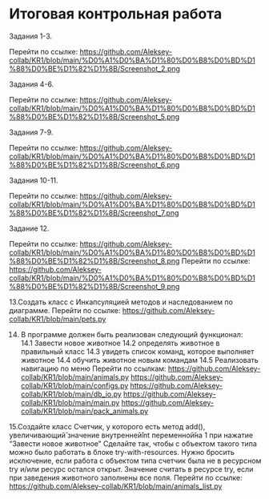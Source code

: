 # Итоговая контрольная работа

Задания 1-3. 


Перейти по ссылке: https://github.com/Aleksey-collab/KR1/blob/main/%D0%A1%D0%BA%D1%80%D0%B8%D0%BD%D1%88%D0%BE%D1%82%D1%8B/Screenshot_2.png

Задания 4-6. 


Перейти по ссылке: https://github.com/Aleksey-collab/KR1/blob/main/%D0%A1%D0%BA%D1%80%D0%B8%D0%BD%D1%88%D0%BE%D1%82%D1%8B/Screenshot_5.png

Задания 7-9.


Перейти по ссылке: https://github.com/Aleksey-collab/KR1/blob/main/%D0%A1%D0%BA%D1%80%D0%B8%D0%BD%D1%88%D0%BE%D1%82%D1%8B/Screenshot_6.png

Задания 10-11.


Перейти по ссылке: https://github.com/Aleksey-collab/KR1/blob/main/%D0%A1%D0%BA%D1%80%D0%B8%D0%BD%D1%88%D0%BE%D1%82%D1%8B/Screenshot_7.png

Задание 12.


Перейти по ссылке: https://github.com/Aleksey-collab/KR1/blob/main/%D0%A1%D0%BA%D1%80%D0%B8%D0%BD%D1%88%D0%BE%D1%82%D1%8B/Screenshot_8.png
Перейти по ссылке: https://github.com/Aleksey-collab/KR1/blob/main/%D0%A1%D0%BA%D1%80%D0%B8%D0%BD%D1%88%D0%BE%D1%82%D1%8B/Screenshot_9.png

13.Создать класс с Инкапсуляцией методов и наследованием по диаграмме.
Перейти по ссылке: https://github.com/Aleksey-collab/KR1/blob/main/pets.py

14. В программе должен быть реализован следующий функционал:                                                                                                                 
14.1 Завести новое животное
14.2 определять животное в правильный класс
14.3 увидеть список команд, которое выполняет животное
14.4 обучить животное новым командам
14.5 Реализовать навигацию по меню
Перейти по ссылкам:
https://github.com/Aleksey-collab/KR1/blob/main/animals.py
https://github.com/Aleksey-collab/KR1/blob/main/configs.py
https://github.com/Aleksey-collab/KR1/blob/main/db_io.py
https://github.com/Aleksey-collab/KR1/blob/main/main.py
https://github.com/Aleksey-collab/KR1/blob/main/pack_animals.py

15.Создайте класс Счетчик, у которого есть метод add(), увеличивающий̆
значение внутренней̆int переменной̆на 1 при нажатие “Завести новое
животное” Сделайте так, чтобы с объектом такого типа можно было работать в
блоке try-with-resources. Нужно бросить исключение, если работа с объектом
типа счетчик была не в ресурсном try и/или ресурс остался открыт. Значение
считать в ресурсе try, если при заведения животного заполнены все поля.
Перейти по ссылке: https://github.com/Aleksey-collab/KR1/blob/main/animals_list.py









